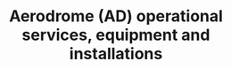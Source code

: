 ---
learningObjectiveId: "010.09.07"
parentId: "010.09"
title: Aerodrome (AD) operational services, equipment and installations
---